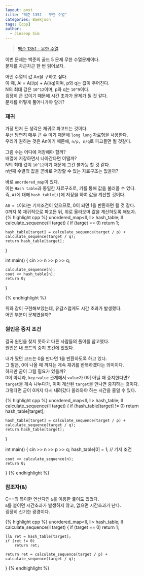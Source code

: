 ```yaml
---
layout: post
title: "백준 1351 - 무한 수열"
categories: Baekjoon
tags: [cpp]
author:
  - Jinseop Sim
---
```

> [백준 1351 - 무한 수열](https://www.acmicpc.net/problem/1351)

이번 문제는 백준의 골드 5 문제 무한 수열문제이다.  
문제를 차근차근 한 번 읽어보자.  

어떤 수열의 값 An을 구하고 싶다.  
이 때, Ai = A(i/p) + A(i/q)이며, p와 q는 값이 주어진다.  
N의 최대 값은 ```10^12```이며, p와 q는 ```10^9```이다.  
굉장히 큰 값이기 때문에 시간 초과가 문제가 될 것 같다.  
문제를 어떻게 풀어나가야 할까?  

### 재귀
가장 먼저 든 생각은 재귀로 파고드는 것이다.  
우선 당연히 매우 큰 수 이기 때문에 ```long long``` 자료형을 사용한다.  
우리가 원하는 것은 An이기 때문에, ```n/p, n/q```로 파고들면 될 것같다.  

그럼 수는 어디에 저장해야 할까?  
배열에 저장하면서 나아간다면 어떨까?  
N의 최대 값이 ```10^12```이기 때문에 그건 불가능 할 것 같다.  
n번째 수열의 값을 곧바로 저장할 수 있는 자료구조는 없을까?  

바로 ```unordered_map```이 있다.  
이는 ```Hash table```과 동일한 자료구조로, 키를 통해 값을 불러올 수 있다.  
즉, ```Ai```에 대해 ```hash_table[i]```에 저장을 하여 값을 계산할 것이다.  

```A0 = 1```이라는 기저조건이 있으므로, 0이 되면 1을 반환하면 될 것 같다.  
0까지 쭉 재귀적으로 파고든 뒤, 위로 올라오며 값을 계산하도록 해보자.  
{% highlight cpp %}
unordered_map<ll, ll> hash_table;
ll calculate_sequence(ll target) {
	if (target == 0)
		return 1;

	hash_table[target] = calculate_sequence(target / p) + calculate_sequence(target / q);
	return hash_table[target];
}

int main() {
	cin >> n >> p >> q;

	calculate_sequence(n);
	cout << hash_table[n];
	return 0;
}

{% endhighlight %}  

위와 같이 구현해보았는데, 유감스럽게도 시간 초과가 발생했다.  
어떤 부분이 문제였을까?  

### 원인은 중지 조건
결국 원인을 찾지 못하고 다른 사람들의 풀이를 참고했다.  
원인은 내 코드의 중지 조건에 있었다.  

내가 짰던 코드는 0을 만나면 1을 반환하도록 하고 있다.  
그 말은, 0이 나올 때 까지는 계속 재귀를 반복하겠다는 의미이다.  
하지만 굳이 그럴 필요가 있을까?  
0이 아니라, ```key:value``` 관계에서 ```value```가 0이 아닐 때 중지한다면?  
```target```을 계속 나누다가, 이미 계산된 ```target```을 만나면 중지하는 것이다.  
그렇다면 굳이 0까지 다시 내려갔다 올라와야 하는 시간을 줄일 수 있다.  

{% highlight cpp %}
unordered_map<ll, ll> hash_table;
ll calculate_sequence(ll target) {
	if (hash_table[target] != 0)
		return hash_table[target];

	hash_table[target] = calculate_sequence(target / p) + calculate_sequence(target / q);
	return hash_table[target];
}

int main() {
	cin >> n >> p >> q;
	hash_table[0] = 1; // 기저 조건
	
	cout << calculate_sequence(n);
	return 0;
}
{% endhighlight %}  

### 참조자(&)
C++의 특이한 연산자인 ```&```를 이용한 풀이도 있었다.  
```&```를 붙이면 시간초과가 발생하지 않고, 없으면 시간초과가 난다.  
굉장히 신기한 광경이다.  

{% highlight cpp %}
unordered_map<ll, ll> hash_table;
ll calculate_sequence(ll target) {
	if (target == 0)
		return 1;

	ll& ret = hash_table[target];
	if (ret != 0)
		return ret;

	return ret = calculate_sequence(target / p) + calculate_sequence(target / q);
}
{% endhighlight %}  
